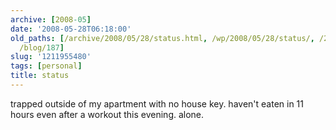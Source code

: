 ```yaml
---
archive: [2008-05]
date: '2008-05-28T06:18:00'
old_paths: [/archive/2008/05/28/status.html, /wp/2008/05/28/status/, /2008/05/28/status/,
  /blog/187]
slug: '1211955480'
tags: [personal]
title: status
---
```


trapped outside of my apartment with no house key. haven't eaten in 11
hours even after a workout this evening. alone.

